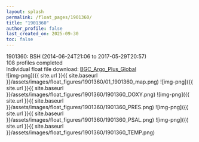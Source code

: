 ```yaml
---
layout: splash
permalink: /float_pages/1901360/
title: "1901360"
author_profile: false
last_created_on: 2025-09-30
toc: false
---
```

 
1901360: BSH (2014-06-24T21:06 to 2017-05-29T20:57)\
108 profiles completed\
Individual float file download: [BGC_Argo_Plus_Global](https://ftp.soest.hawaii.edu/bgc_argo_plus/Individual_Floats/outliers_removed/1901360_Sprof_processed.nc)\
![img-png]({{ site.url }}{{ site.baseurl }}/assets/images/float_figures/1901360/01_1901360_map.png)
![img-png]({{ site.url }}{{ site.baseurl }}/assets/images/float_figures/1901360/1901360_DOXY.png)
![img-png]({{ site.url }}{{ site.baseurl }}/assets/images/float_figures/1901360/1901360_PRES.png)
![img-png]({{ site.url }}{{ site.baseurl }}/assets/images/float_figures/1901360/1901360_PSAL.png)
![img-png]({{ site.url }}{{ site.baseurl }}/assets/images/float_figures/1901360/1901360_TEMP.png)
